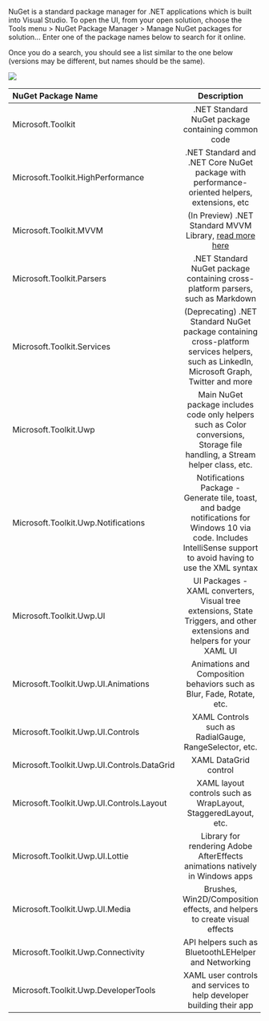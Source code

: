 NuGet is a standard package manager for .NET applications which is built into Visual Studio. To open the UI, from your open solution, choose the Tools menu > NuGet Package Manager > Manage NuGet packages for solution... Enter one of the package names below to search for it online.

Once you do a search, you should see a list similar to the one below (versions may be different, but names should be the same).

![](https://raw.githubusercontent.com/windows-toolkit/WindowsCommunityToolkit/main/githubresources/images/NugetPackages.png)



| **NuGet Package Name**      | **Description**   |
| :------------- | :----------: |
|  Microsoft.Toolkit | .NET Standard NuGet package containing common code   |
| Microsoft.Toolkit.HighPerformance   | .NET Standard and .NET Core NuGet package with performance-oriented helpers, extensions, etc |
| Microsoft.Toolkit.MVVM | (In Preview) .NET Standard MVVM Library, [read more here](https://aka.ms/MVVMToolkit) |
|  Microsoft.Toolkit.Parsers | 	.NET Standard NuGet package containing cross-platform parsers, such as Markdown   |
|  Microsoft.Toolkit.Services | (Deprecating) .NET Standard NuGet package containing cross-platform services helpers, such as LinkedIn, Microsoft Graph, Twitter and more   |
|  Microsoft.Toolkit.Uwp | Main NuGet package includes code only helpers such as Color conversions, Storage file handling, a Stream helper class, etc.   |
|  Microsoft.Toolkit.Uwp.Notifications | 	Notifications Package - Generate tile, toast, and badge notifications for Windows 10 via code. Includes IntelliSense support to avoid having to use the XML syntax   |
|  Microsoft.Toolkit.Uwp.UI | UI Packages - XAML converters, Visual tree extensions, State Triggers, and other extensions and helpers for your XAML UI   |
|  Microsoft.Toolkit.Uwp.UI.Animations | 	Animations and Composition behaviors such as Blur, Fade, Rotate, etc.   |
|  Microsoft.Toolkit.Uwp.UI.Controls | 	XAML Controls such as RadialGauge, RangeSelector, etc. |
|  Microsoft.Toolkit.Uwp.UI.Controls.DataGrid | XAML DataGrid control   |
|  Microsoft.Toolkit.Uwp.UI.Controls.Layout | XAML layout controls such as WrapLayout, StaggeredLayout, etc.   |
|  Microsoft.Toolkit.Uwp.UI.Lottie | Library for rendering Adobe AfterEffects animations natively in Windows apps   |
|  Microsoft.Toolkit.Uwp.UI.Media | Brushes, Win2D/Composition effects, and helpers to create visual effects   |
|  Microsoft.Toolkit.Uwp.Connectivity | API helpers such as BluetoothLEHelper and Networking   |
|  Microsoft.Toolkit.Uwp.DeveloperTools | 	XAML user controls and services to help developer building their app   |